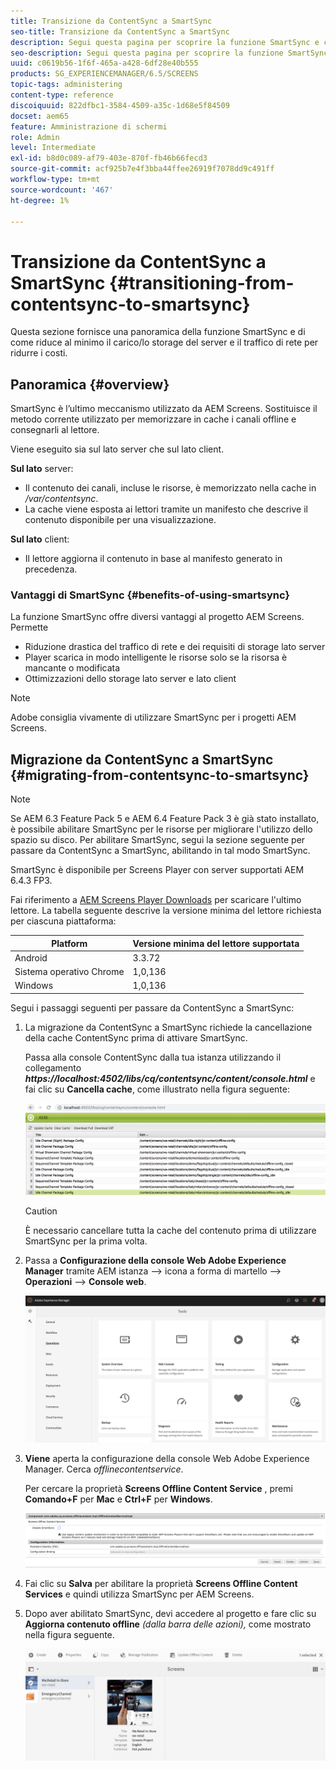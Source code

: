 ```yaml
---
title: Transizione da ContentSync a SmartSync
seo-title: Transizione da ContentSync a SmartSync
description: Segui questa pagina per scoprire la funzione SmartSync e come puoi passare da ContentSync a SmartSync.
seo-description: Segui questa pagina per scoprire la funzione SmartSync e come puoi passare da ContentSync a SmartSync.
uuid: c0619b56-1f6f-465a-a428-6df28e40b555
products: SG_EXPERIENCEMANAGER/6.5/SCREENS
topic-tags: administering
content-type: reference
discoiquuid: 822dfbc1-3584-4509-a35c-1d68e5f84509
docset: aem65
feature: Amministrazione di schermi
role: Admin
level: Intermediate
exl-id: b8d0c089-af79-403e-870f-fb46b66fecd3
source-git-commit: acf925b7e4f3bba44ffee26919f7078dd9c491ff
workflow-type: tm+mt
source-wordcount: '467'
ht-degree: 1%

---
```


# Transizione da ContentSync a SmartSync {#transitioning-from-contentsync-to-smartsync}

Questa sezione fornisce una panoramica della funzione SmartSync e di come riduce al minimo il carico/lo storage del server e il traffico di rete per ridurre i costi.

## Panoramica {#overview}

SmartSync è l’ultimo meccanismo utilizzato da AEM Screens. Sostituisce il metodo corrente utilizzato per memorizzare in cache i canali offline e consegnarli al lettore.

Viene eseguito sia sul lato server che sul lato client.

**Sul lato** server:

* Il contenuto dei canali, incluse le risorse, è memorizzato nella cache in */var/contentsync*.
* La cache viene esposta ai lettori tramite un manifesto che descrive il contenuto disponibile per una visualizzazione.

**Sul lato** client:

* Il lettore aggiorna il contenuto in base al manifesto generato in precedenza.

### Vantaggi di SmartSync {#benefits-of-using-smartsync}

La funzione SmartSync offre diversi vantaggi al progetto AEM Screens. Permette

* Riduzione drastica del traffico di rete e dei requisiti di storage lato server
* Player scarica in modo intelligente le risorse solo se la risorsa è mancante o modificata
* Ottimizzazioni dello storage lato server e lato client

>[!NOTE]
>
>Adobe consiglia vivamente di utilizzare SmartSync per i progetti AEM Screens.

## Migrazione da ContentSync a SmartSync {#migrating-from-contentsync-to-smartsync}

>[!NOTE]
>
>Se AEM 6.3 Feature Pack 5 e AEM 6.4 Feature Pack 3 è già stato installato, è possibile abilitare SmartSync per le risorse per migliorare l&#39;utilizzo dello spazio su disco. Per abilitare SmartSync, segui la sezione seguente per passare da ContentSync a SmartSync, abilitando in tal modo SmartSync.
>
>SmartSync è disponibile per Screens Player con server supportati AEM 6.4.3 FP3.
>
>Fai riferimento a [AEM Screens Player Downloads](https://download.macromedia.com/screens/) per scaricare l&#39;ultimo lettore. La tabella seguente descrive la versione minima del lettore richiesta per ciascuna piattaforma:

| **Platform** | **Versione minima del lettore supportata** |
|---|---|
| Android | 3.3.72 |
| Sistema operativo Chrome | 1,0,136 |
| Windows | 1,0,136 |

Segui i passaggi seguenti per passare da ContentSync a SmartSync:

1. La migrazione da ContentSync a SmartSync richiede la cancellazione della cache ContentSync prima di attivare SmartSync.

   Passa alla console ContentSync dalla tua istanza utilizzando il collegamento ***https://localhost:4502/libs/cq/contentsync/content/console.html*** e fai clic su **Cancella cache**, come illustrato nella figura seguente:

   ![clear_contesync_cache](assets/clear_contesync_cache.png)

   >[!CAUTION]
   >
   >È necessario cancellare tutta la cache del contenuto prima di utilizzare SmartSync per la prima volta.

1. Passa a **Configurazione della console Web Adobe Experience Manager** tramite AEM istanza —> icona a forma di martello —> **Operazioni** —> **Console web**.

   ![screen_shot_2019-02-11at15339pm](assets/screen_shot_2019-02-11at15339pm.png)

1. **Viene** aperta la configurazione della console Web Adobe Experience Manager. Cerca *offlinecontentservice*.

   Per cercare la proprietà **Screens Offline Content Service** , premi **Comando+F** per **Mac** e **Ctrl+F** per **Windows**.

   ![screen_shot_2019-02-19at22643pm](assets/screen_shot_2019-02-19at22643pm.png)

1. Fai clic su **Salva** per abilitare la proprietà **Screens Offline Content Services** e quindi utilizza SmartSync per AEM Screens.
1. Dopo aver abilitato SmartSync, devi accedere al progetto e fare clic su **Aggiorna contenuto offline** *(dalla barra delle azioni),* come mostrato nella figura seguente.

   ![screen_shot_2019-02-25at102605am](assets/screen_shot_2019-02-25at102605am.png)
